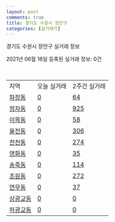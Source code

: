 ```yaml
---
layout: post
comments: true
title: 경기도 수원시 장안구
categories: [실거래가]
---
```


경기도 수원시 장안구 실거래 정보

2021년 06월 16일 등록된 실거래 정보: 0건

<script type="text/javascript">
  google.charts.load('current', {'packages':['corechart']});
  google.charts.setOnLoadCallback(drawChart);

  function drawChart() {
    var data = google.visualization.arrayToDataTable([['거래일', '매매', '전월세', '전매'], ['2021-02', 339, 202, 2], ['2021-03', 345, 227, 2], ['2021-04', 283, 167, 6], ['2021-05', 304, 139, 2], ['2021-06', 18, 49, 0]]);

    var options = {
      title: '최근 유형별 거래량 추이',
      legend: { position: 'bottom' }
    };

    var chart = new google.visualization.LineChart(document.getElementById('columnchart_material'));
    chart.draw(data, (options));
  }
</script>

<div id="columnchart_material" style="width: 450px; margin-left: -35px"></div>
<br>
<table class="sortable">
  <tr>
    <td>지역</td>
    <td>오늘 실거래</td>
    <td>2주간 실거래</td>
  </tr>

  
  <tr class="item">
    <td><a href="4111112900.html">파장동</a></td>
    <td><a href="4111112900.html">0</a></td>
    <td><a href="4111112900.html">64</a></td>
  </tr>
    

  <tr class="item">
    <td><a href="4111113000.html">정자동</a></td>
    <td><a href="4111113000.html">0</a></td>
    <td><a href="4111113000.html">925</a></td>
  </tr>
    

  <tr class="item">
    <td><a href="4111113100.html">이목동</a></td>
    <td><a href="4111113100.html">0</a></td>
    <td><a href="4111113100.html">58</a></td>
  </tr>
    

  <tr class="item">
    <td><a href="4111113200.html">율전동</a></td>
    <td><a href="4111113200.html">0</a></td>
    <td><a href="4111113200.html">306</a></td>
  </tr>
    

  <tr class="item">
    <td><a href="4111113300.html">천천동</a></td>
    <td><a href="4111113300.html">0</a></td>
    <td><a href="4111113300.html">274</a></td>
  </tr>
    

  <tr class="item">
    <td><a href="4111113400.html">영화동</a></td>
    <td><a href="4111113400.html">0</a></td>
    <td><a href="4111113400.html">35</a></td>
  </tr>
    

  <tr class="item">
    <td><a href="4111113500.html">송죽동</a></td>
    <td><a href="4111113500.html">0</a></td>
    <td><a href="4111113500.html">114</a></td>
  </tr>
    

  <tr class="item">
    <td><a href="4111113600.html">조원동</a></td>
    <td><a href="4111113600.html">0</a></td>
    <td><a href="4111113600.html">272</a></td>
  </tr>
    

  <tr class="item">
    <td><a href="4111113700.html">연무동</a></td>
    <td><a href="4111113700.html">0</a></td>
    <td><a href="4111113700.html">37</a></td>
  </tr>
    

  <tr class="item">
    <td><a href="4111113800.html">상광교동</a></td>
    <td><a href="4111113800.html">0</a></td>
    <td><a href="4111113800.html">0</a></td>
  </tr>
    

  <tr class="item">
    <td><a href="4111113900.html">하광교동</a></td>
    <td><a href="4111113900.html">0</a></td>
    <td><a href="4111113900.html">0</a></td>
  </tr>
    


</table>


    